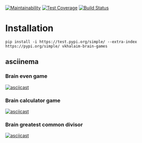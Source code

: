 [![Maintainability](https://api.codeclimate.com/v1/badges/984ec141f6274f8d3b25/maintainability)](https://codeclimate.com/github/vkhalaim/brain_games/maintainability)
[![Test Coverage](https://api.codeclimate.com/v1/badges/984ec141f6274f8d3b25/test_coverage)](https://codeclimate.com/github/vkhalaim/brain_games/test_coverage)
[![Build Status](https://travis-ci.org/vkhalaim/brain_games.svg?branch=master)](https://travis-ci.org/vkhalaim/brain_games)

# Installation

```
pip install -i https://test.pypi.org/simple/ --extra-index https://pypi.org/simple/ vkhalaim-brain-games
```

## asciinema

### Brain even game

[![asciicast](https://asciinema.org/a/evIWEMK44ETHm2r1YuioWErCB.svg)](https://asciinema.org/a/evIWEMK44ETHm2r1YuioWErCB)

### Brain calculator game

[![asciicast](https://asciinema.org/a/fH6sHVMgHhGcos6Wj6hhjOBgT.svg)](https://asciinema.org/a/fH6sHVMgHhGcos6Wj6hhjOBgT)

### Brain greatest common divisor

[![asciicast](https://asciinema.org/a/fMYtu5pzhEG547re8260l0tpR.svg)](https://asciinema.org/a/fMYtu5pzhEG547re8260l0tpR)